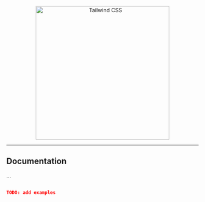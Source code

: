 <p align="center">
  <a href="https://www.npmjs.com/package/@tactics/tacky" target="_blank">
    <picture>
      <img alt="Tailwind CSS" src="https://repository-images.githubusercontent.com/788842106/7a7f9a92-406b-458a-a598-78a25bc3e675" width="350" style="max-width: 100%;">
    </picture>
  </a>
</p>

---

## Documentation

...

```json

TODO: add examples

```
